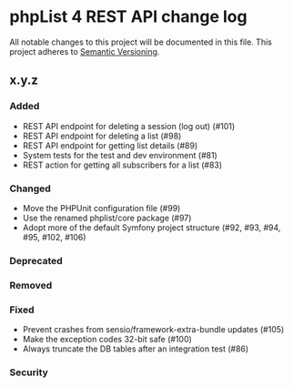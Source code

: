 # phpList 4 REST API change log

All notable changes to this project will be documented in this file.
This project adheres to [Semantic Versioning](https://semver.org/).


## x.y.z

### Added
- REST API endpoint for deleting a session (log out) (#101)
- REST API endpoint for deleting a list (#98)
- REST API endpoint for getting list details (#89)
- System tests for the test and dev environment (#81)
- REST action for getting all subscribers for a list (#83)

### Changed
- Move the PHPUnit configuration file (#99)
- Use the renamed phplist/core package (#97)
- Adopt more of the default Symfony project structure (#92, #93, #94, #95, #102, #106)

### Deprecated

### Removed

### Fixed
- Prevent crashes from sensio/framework-extra-bundle updates (#105)
- Make the exception codes 32-bit safe (#100)
- Always truncate the DB tables after an integration test (#86)

### Security
